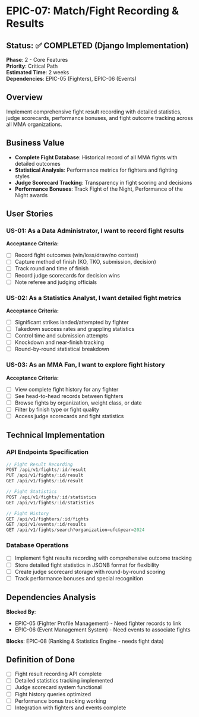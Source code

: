 # EPIC-07: Match/Fight Recording & Results

## Status: ✅ COMPLETED (Django Implementation)
**Phase**: 2 - Core Features  
**Priority**: Critical Path  
**Estimated Time**: 2 weeks  
**Dependencies**: EPIC-05 (Fighters), EPIC-06 (Events)

## Overview
Implement comprehensive fight result recording with detailed statistics, judge scorecards, performance bonuses, and fight outcome tracking across all MMA organizations.

## Business Value
- **Complete Fight Database**: Historical record of all MMA fights with detailed outcomes
- **Statistical Analysis**: Performance metrics for fighters and fighting styles
- **Judge Scorecard Tracking**: Transparency in fight scoring and decisions
- **Performance Bonuses**: Track Fight of the Night, Performance of the Night awards

## User Stories

### US-01: As a Data Administrator, I want to record fight results
**Acceptance Criteria:**
- [ ] Record fight outcomes (win/loss/draw/no contest)
- [ ] Capture method of finish (KO, TKO, submission, decision)
- [ ] Track round and time of finish
- [ ] Record judge scorecards for decision wins
- [ ] Note referee and judging officials

### US-02: As a Statistics Analyst, I want detailed fight metrics
**Acceptance Criteria:**
- [ ] Significant strikes landed/attempted by fighter
- [ ] Takedown success rates and grappling statistics
- [ ] Control time and submission attempts
- [ ] Knockdown and near-finish tracking
- [ ] Round-by-round statistical breakdown

### US-03: As an MMA Fan, I want to explore fight history
**Acceptance Criteria:**
- [ ] View complete fight history for any fighter
- [ ] See head-to-head records between fighters
- [ ] Browse fights by organization, weight class, or date
- [ ] Filter by finish type or fight quality
- [ ] Access judge scorecards and fight statistics

## Technical Implementation

### API Endpoints Specification
```typescript
// Fight Result Recording
POST /api/v1/fights/:id/result
PUT /api/v1/fights/:id/result
GET /api/v1/fights/:id/result

// Fight Statistics
POST /api/v1/fights/:id/statistics
GET /api/v1/fights/:id/statistics

// Fight History
GET /api/v1/fighters/:id/fights
GET /api/v1/events/:id/results
GET /api/v1/fights/search?organization=ufc&year=2024
```

### Database Operations
- [ ] Implement fight results recording with comprehensive outcome tracking
- [ ] Store detailed fight statistics in JSONB format for flexibility
- [ ] Create judge scorecard storage with round-by-round scoring
- [ ] Track performance bonuses and special recognition

## Dependencies Analysis
**Blocked By**: 
- EPIC-05 (Fighter Profile Management) - Need fighter records to link
- EPIC-06 (Event Management System) - Need events to associate fights

**Blocks**: EPIC-08 (Ranking & Statistics Engine - needs fight data)

## Definition of Done
- [ ] Fight result recording API complete
- [ ] Detailed statistics tracking implemented
- [ ] Judge scorecard system functional
- [ ] Fight history queries optimized
- [ ] Performance bonus tracking working
- [ ] Integration with fighters and events complete
